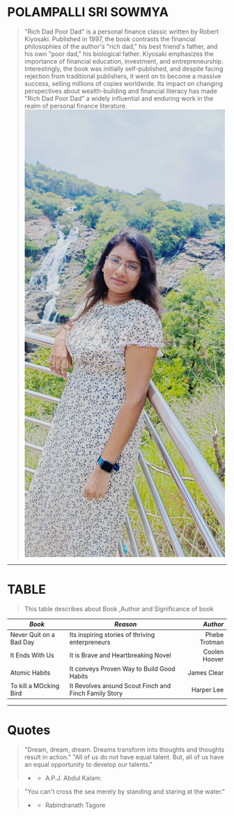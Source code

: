 # POLAMPALLI SRI SOWMYA
>"Rich Dad Poor Dad" is a personal finance classic written by Robert Kiyosaki. Published in 1997, the book contrasts the financial philosophies of the author's "rich dad," his best friend's father, and his own "poor dad," his biological father. Kiyosaki emphasizes the importance of financial education, investment, and entrepreneurship. Interestingly, the book was initially self-published, and despite facing rejection from traditional publishers, it went on to become a massive success, selling millions of copies worldwide. Its impact on changing perspectives about wealth-building and financial literacy has made "Rich Dad Poor Dad" a widely influential and enduring work in the realm of personal finance literature.
![Sowmya](IMAGE.jpeg)

***

# TABLE
>This table describes about Book ,Author and Significance of book<br>

| *Book* | *Reason* | *Author* |
| --- | --- | ---: |
| Never Quit on a Bad Day | Its inspiring stories of thriving enterpreneurs | Phebe Trotman |
| It Ends With Us | It is Brave and Heartbreaking Novel | Coolen Hoover |
| Atomic Habits| It conveys Proven Way to Build Good Habits | James Clear |
| To kill a MOcking Bird | It Revolves around Scout Finch and Finch Family Story | Harper Lee|

***
# Quotes

> "Dream, dream, dream. Dreams transform into thoughts and thoughts result in action."
> "All of us do not have equal talent. But, all of us have an equal opportunity to develop our talents."
> * - A.P.J. Abdul Kalam:

> "You can't cross the sea merely by standing and staring at the water."
> * - Rabindranath Tagore
